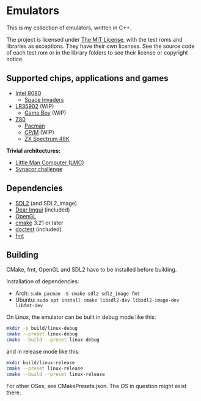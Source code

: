 # Emulators

This is my collection of emulators, written in C++.

The project is licensed under [The MIT License](LICENSE.md), with the test roms and libraries as exceptions. They have
their own licenses. See the source code of each test rom or in the library folders to see their license or copyright
notice.

## Supported chips, applications and games

- [Intel 8080](documentation/chips/8080.md)
    - [Space Invaders](documentation/applications/space_invaders.md)
- [LR35902](documentation/chips/lr35902.md) (WIP)
    - [Game Boy](documentation/applications/game_boy.md) (WIP)
- [Z80](documentation/chips/z80.md)
    - [Pacman](documentation/applications/pacman.md)
    - [CP/M](documentation/applications/cpm.md) (WIP)
    - [ZX Spectrum 48K](documentation/applications/zx_spectrum.md)

**Trivial architectures:**

- [Little Man Computer (LMC)](documentation/chips/lmc.md)
- [Synacor challenge](documentation/chips/synacor.md)

## Dependencies

- [SDL2](https://www.libsdl.org/) (and SDL2_image)
- [Dear Imgui](https://github.com/ocornut/imgui) (included)
- [OpenGL](https://www.opengl.org/)
- [cmake](https://cmake.org/) 3.21 or later
- [doctest](https://github.com/doctest/doctest) (included)
- [fmt](https://fmt.dev/)

## Building

CMake, fmt, OpenGL and SDL2 have to be installed before building.

Installation of dependencies:

- Arch: `sudo pacman -S cmake sdl2 sdl2_image fmt`
- Ubuntu: `sudo apt install cmake libsdl2-dev libsdl2-image-dev libfmt-dev`

On Linux, the emulator can be built in debug mode like this:

```sh
mkdir -p build/linux-debug
cmake --preset linux-debug
cmake --build --preset linux-debug
```

and in release mode like this:

```sh
mkdir build/linux-release
cmake --preset linux-release
cmake --build --preset linux-release
```

For other OSes, see CMakePresets.json. The OS in question might exist there.
